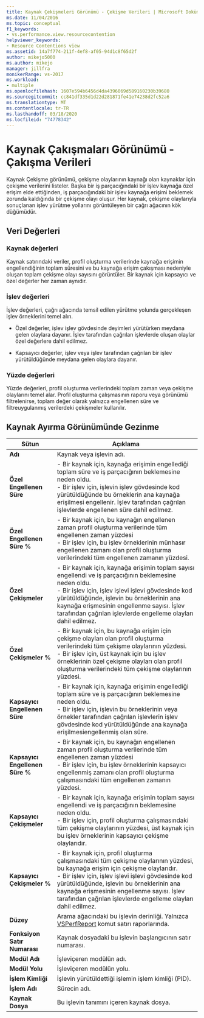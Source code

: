 ```yaml
---
title: Kaynak Çekişmeleri Görünümü - Çekişme Verileri | Microsoft Dokümanlar
ms.date: 11/04/2016
ms.topic: conceptual
f1_keywords:
- vs.performance.view.resourcecontention
helpviewer_keywords:
- Resource Contentions view
ms.assetid: 14a7f774-211f-4ef8-af05-94d1c8f65d2f
author: mikejo5000
ms.author: mikejo
manager: jillfra
monikerRange: vs-2017
ms.workload:
- multiple
ms.openlocfilehash: 1607e594b6456d4da4396069d589160230b39680
ms.sourcegitcommit: cc841df335d1d22d281871fe41e74238d2fc52a6
ms.translationtype: MT
ms.contentlocale: tr-TR
ms.lasthandoff: 03/18/2020
ms.locfileid: "74778342"
---
```

# <a name="resource-contentions-view---contention-data"></a>Kaynak Çakışmaları Görünümü - Çakışma Verileri
Kaynak Çekişme görünümü, çekişme olaylarının kaynağı olan kaynaklar için çekişme verilerini listeler. Başka bir iş parçacığındaki bir işlev kaynağa özel erişim elde ettiğinden, iş parçacığındaki bir işlev kaynağa erişimi beklemek zorunda kaldığında bir çekişme olayı oluşur. Her kaynak, çekişme olaylarıyla sonuçlanan işlev yürütme yollarını görüntüleyen bir çağrı ağacının kök düğümüdür.

## <a name="data-values"></a>Veri Değerleri

### <a name="resource-values"></a>Kaynak değerleri
 Kaynak satırındaki veriler, profil oluşturma verilerinde kaynağa erişimin engellendiğinin toplam süresini ve bu kaynağa erişim çakışması nedeniyle oluşan toplam çekişme olayı sayısını görüntüler. Bir kaynak için kapsayıcı ve özel değerler her zaman aynıdır.

### <a name="function-values"></a>İşlev değerleri
 İşlev değerleri, çağrı ağacında temsil edilen yürütme yolunda gerçekleşen işlev örneklerini temel alın.

- Özel değerler, işlev işlev gövdesinde deyimleri yürütürken meydana gelen olaylara dayanır. İşlev tarafından çağrılan işlevlerde oluşan olaylar özel değerlere dahil edilmez.

- Kapsayıcı değerler, işlev veya işlev tarafından çağrılan bir işlev yürütüldüğünde meydana gelen olaylara dayanır.

### <a name="percentage-values"></a>Yüzde değerleri
 Yüzde değerleri, profil oluşturma verilerindeki toplam zaman veya çekişme olaylarını temel alar. Profil oluşturma çalışmasının raporu veya görünümü filtrelenirse, toplam değer olarak yalnızca engellenen süre ve filtreuygulanmış verilerdeki çekişmeler kullanılır.

## <a name="navigating-the-resource-allocation-view"></a>Kaynak Ayırma Görünümünde Gezinme

|Sütun|Açıklama|
|------------|-----------------|
|**Adı**|Kaynak veya işlevin adı.|
|**Özel Engellenen Süre**|- Bir kaynak için, kaynağa erişimin engellediği toplam süre ve iş parçacığının beklemesine neden oldu.<br />- Bir işlev için, işlevin işlev gövdesinde kod yürütüldüğünde bu örneklerin ana kaynağa erişilmesi engellenir. İşlev tarafından çağrılan işlevlerde engellenen süre dahil edilmez.|
|**Özel Engellenen Süre %**|- Bir kaynak için, bu kaynağın engellenen zaman profil oluşturma verilerinde tüm engellenen zaman yüzdesi<br />- Bir işlev için, bu işlev örneklerinin münhasır engellenen zamanı olan profil oluşturma verilerindeki tüm engellenen zamanın yüzdesi.|
|**Özel Çekişmeler**|- Bir kaynak için, kaynağa erişimin toplam sayısı engellendi ve iş parçacığının beklemesine neden oldu.<br />- Bir işlev için, işlev işlevi işlevi gövdesinde kod yürütüldüğünde, işlevin bu örneklerinin ana kaynağa erişmesinin engellenme sayısı. İşlev tarafından çağrılan işlevlerde engelleme olayları dahil edilmez.|
|**Özel Çekişmeler %**|- Bir kaynak için, bu kaynağa erişim için çekişme olayları olan profil oluşturma verilerindeki tüm çekişme olaylarının yüzdesi.<br />- Bir işlev için, üst kaynak için bu işlev örneklerinin özel çekişme olayları olan profil oluşturma verilerindeki tüm çekişme olaylarının yüzdesi.|
|**Kapsayıcı Engellenen Süre**|- Bir kaynak için, kaynağa erişimin engellediği toplam süre ve iş parçacığının beklemesine neden oldu.<br />- Bir işlev için, işlevin bu örneklerinin veya örnekler tarafından çağrılan işlevlerin işlev gövdesinde kod yürütüldüğünde ana kaynağa erişilmesiengellenmiş olan süre.|
|**Kapsayıcı Engellenen Süre %**|- Bir kaynak için, bu kaynağın engellenen zaman profil oluşturma verilerinde tüm engellenen zaman yüzdesi<br />- Bir işlev için, bu işlev örneklerinin kapsayıcı engellenmiş zamanı olan profil oluşturma çalışmasındaki tüm engellenen zamanın yüzdesi.|
|**Kapsayıcı Çekişmeler**|- Bir kaynak için, kaynağa erişimin toplam sayısı engellendi ve iş parçacığının beklemesine neden oldu.<br />- Bir işlev için, profil oluşturma çalışmasındaki tüm çekişme olaylarının yüzdesi, üst kaynak için bu işlev örneklerinin kapsayıcı çekişme olaylarıdır.|
|**Kapsayıcı Çekişmeler %**|- Bir kaynak için, profil oluşturma çalışmasındaki tüm çekişme olaylarının yüzdesi, bu kaynağa erişim için çekişme olaylarıdır.<br />- Bir işlev için, işlev işlevi işlevi gövdesinde kod yürütüldüğünde, işlevin bu örneklerinin ana kaynağa erişmesinin engellenme sayısı. İşlev tarafından çağrılan işlevlerde engelleme olayları dahil edilmez.|
|**Düzey**|Arama ağacındaki bu işlevin derinliği. Yalnızca [VSPerfReport](../profiling/vsperfreport.md) komut satırı raporlarında.|
|**Fonksiyon Satır Numarası**|Kaynak dosyadaki bu işlevin başlangıcının satır numarası.|
|**Modül Adı**|İşleviçeren modülün adı.|
|**Modül Yolu**|İşleviçeren modülün yolu.|
|**İşlem Kimliği**|İşlevin yürütüldettiği işlemin işlem kimliği (PID).|
|**İşlem Adı**|Sürecin adı.|
|**Kaynak Dosya**|Bu işlevin tanımını içeren kaynak dosya.|
